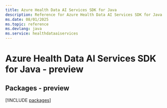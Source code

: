 ```yaml
---
title: Azure Health Data AI Services SDK for Java
description: Reference for Azure Health Data AI Services SDK for Java
ms.date: 08/01/2025
ms.topic: reference
ms.devlang: java
ms.service: healthdataaiservices
---
```

# Azure Health Data AI Services SDK for Java - preview
## Packages - preview
[!INCLUDE [packages](health-data-ai-services-index.md)]